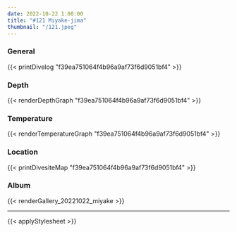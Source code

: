 ```yaml
---
date: 2022-10-22 1:00:00
title: "#121 Miyake-jima"
thumbnail: "/121.jpeg"
---
```


### General

{{< printDivelog "f39ea751064f4b96a9af73f6d9051bf4" >}}

### Depth

{{< renderDepthGraph "f39ea751064f4b96a9af73f6d9051bf4" >}}

### Temperature

{{< renderTemperatureGraph "f39ea751064f4b96a9af73f6d9051bf4" >}}

### Location

{{< printDivesiteMap "f39ea751064f4b96a9af73f6d9051bf4" >}}

### Album

{{< renderGallery_20221022_miyake >}}

---

{{< applyStylesheet >}}
